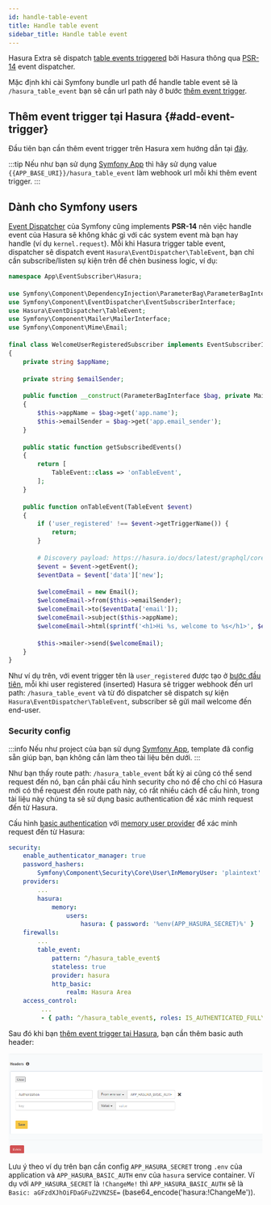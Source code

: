 ```yaml
---
id: handle-table-event
title: Handle table event
sidebar_title: Handle table event
---
```


Hasura Extra sẽ dispatch [table events triggered](https://hasura.io/docs/latest/graphql/core/event-triggers/index.html) bởi Hasura 
thông qua [PSR-14](https://www.php-fig.org/psr/psr-14/) event dispatcher.

Mặc định khi cài Symfony bundle url path để handle table event sẽ là `/hasura_table_event` bạn sẽ cần url path này ở bước [thêm event trigger](#add-event-trigger).

## Thêm event trigger tại Hasura {#add-event-trigger}

Đầu tiên bạn cần thêm event trigger trên Hasura xem hướng dẫn tại [đây](https://hasura.io/docs/latest/graphql/core/event-triggers/create-trigger.html).

:::tip
Nếu như bạn sử dụng [Symfony App](../02-installation/03-symfony-app.md) thì hãy sử dụng value `{{APP_BASE_URI}}/hasura_table_event` làm 
webhook url mỗi khi thêm event trigger.
:::

## Dành cho Symfony users

[Event Dispatcher](https://symfony.com/doc/current/event_dispatcher.html) của Symfony cũng implements **PSR-14** nên việc handle event của Hasura sẽ không khác gì với các system event mà bạn hay handle
(ví dụ `kernel.request`). Mỗi khi Hasura trigger table event, dispatcher sẽ dispatch event `Hasura\EventDispatcher\TableEvent`, bạn
chỉ cần subscribe/listen sự kiện trên để chèn business logic, ví dụ:

```php
namespace App\EventSubscriber\Hasura;

use Symfony\Component\DependencyInjection\ParameterBag\ParameterBagInterface;
use Symfony\Component\EventDispatcher\EventSubscriberInterface;
use Hasura\EventDispatcher\TableEvent;
use Symfony\Component\Mailer\MailerInterface;
use Symfony\Component\Mime\Email;

final class WelcomeUserRegisteredSubscriber implements EventSubscriberInterface
{
    private string $appName;

    private string $emailSender;

    public function __construct(ParameterBagInterface $bag, private MailerInterface $mailer)
    {
        $this->appName = $bag->get('app.name');
        $this->emailSender = $bag->get('app.email_sender');
    }

    public static function getSubscribedEvents()
    {
        return [
            TableEvent::class => 'onTableEvent',
        ];
    }

    public function onTableEvent(TableEvent $event)
    {
        if ('user_registered' !== $event->getTriggerName()) {
            return;
        }

        # Discovery payload: https://hasura.io/docs/latest/graphql/core/event-triggers/payload.html#json-payload
        $event = $event->getEvent();
        $eventData = $event['data']['new'];

        $welcomeEmail = new Email();
        $welcomeEmail->from($this->emailSender);
        $welcomeEmail->to($eventData['email']);
        $welcomeEmail->subject($this->appName);
        $welcomeEmail->html(sprintf('<h1>Hi %s, welcome to %s</h1>', $eventData['name'], $this->appName));

        $this->mailer->send($welcomeEmail);
    }
}
```

Như ví dụ trên, với event trigger tên là `user_registered` được tạo ở [bước đầu tiên](#add-event-trigger), mỗi khi user registered (inserted) Hasura
sẽ trigger webhook đến url path: `/hasura_table_event` và từ đó dispatcher sẽ dispatch sự kiện `Hasura\EventDispatcher\TableEvent`, subscriber
sẽ gửi mail welcome đến end-user.

### Security config

:::info
Nếu như project của bạn sử dụng [Symfony App](../02-installation/03-symfony-app.md), template đã config sẵn giúp bạn, bạn
không cần làm theo tài liệu bên dưới.
:::

Như bạn thấy route path: `/hasura_table_event` bất kỳ ai cũng có thể send request đến nó, bạn cần phải cấu hình security
cho nó để cho chỉ có Hasura mới có thể request đến route path này, có rất nhiều cách để cấu hình, trong tài liệu này chúng ta
sẽ sử dụng basic authentication để xác minh request đến từ Hasura.

Cấu hình [basic authentication](https://symfony.com/doc/current/security.html#http-basic) 
với [memory user provider](https://symfony.com/doc/current/security/user_providers.html#security-memory-user-provider) 
để xác minh request đến từ Hasura:

```yaml
security:
    enable_authenticator_manager: true
    password_hashers:
        Symfony\Component\Security\Core\User\InMemoryUser: 'plaintext'
    providers:
        ...
        hasura:
            memory:
                users:
                    hasura: { password: '%env(APP_HASURA_SECRET)%' }
    firewalls:
        ...
        table_event:
            pattern: ^/hasura_table_event$
            stateless: true
            provider: hasura
            http_basic:
                realm: Hasura Area
    access_control:
         ...
         - { path: ^/hasura_table_event$, roles: IS_AUTHENTICATED_FULLY }

```

Sau đó khi bạn [thêm event trigger tại Hasura](#add-event-trigger), bạn cần thêm basic auth header:

![authorization header](../assets/config-webhook-authorization-header.png)

Lưu ý theo ví dụ trên bạn cần config `APP_HASURA_SECRET` trong `.env` của application và `APP_HASURA_BASIC_AUTH` env của `hasura` service container.
Ví dụ với `APP_HASURA_SECRET` là `!ChangeMe!` thì `APP_HASURA_BASIC_AUTH` sẽ là `Basic: aGFzdXJhOiFDaGFuZ2VNZSE=` (base64_encode('hasura:!ChangeMe')).
